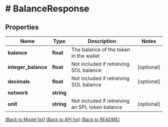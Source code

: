 # # BalanceResponse

## Properties

Name | Type | Description | Notes
------------ | ------------- | ------------- | -------------
**balance** | **float** | The balance of the token in the wallet |
**integer_balance** | **float** | Not included if retreiving SOL balance | [optional]
**decimals** | **float** | Not included if retreiving SOL balance | [optional]
**network** | **string** |  |
**unit** | **string** | Not included if retreiving an SPL token balance | [optional]

[[Back to Model list]](../../README.md#models) [[Back to API list]](../../README.md#endpoints) [[Back to README]](../../README.md)
